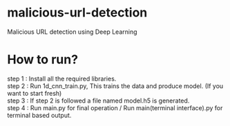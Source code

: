 # malicious-url-detection
Malicious URL detection using Deep Learning

# How to run?
step 1 : Install all the required libraries. \
step 2 : Run 1d_cnn_train.py, This trains the data and produce model. (If you want to start fresh) \
step 3 : If step 2 is followed a file named model.h5 is generated. \
step 4 : Run main.py for final operation / Run main(terminal interface).py for terminal based output.
